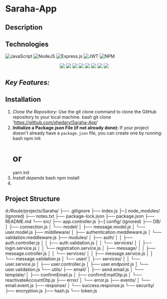 # Saraha-App

## Description

## Technologies

<div>
    
  ![JavaScript](https://img.shields.io/badge/javascript-%23323330.svg?style=for-the-badge&logo=javascript&logoColor=%23F7DF1E) ![NodeJS](https://img.shields.io/badge/node.js-6DA55F?style=for-the-badge&logo=node.js&logoColor=white) ![Express.js](https://img.shields.io/badge/express.js-%23404d59.svg?style=for-the-badge&logo=express&logoColor=%2361DAFB) ![JWT](https://img.shields.io/badge/JWT-black?style=for-the-badge&logo=JSON%20web%20tokens) ![NPM](https://img.shields.io/badge/NPM-%23CB3837.svg?style=for-the-badge&logo=npm&logoColor=white)
  <br>
  <center>
  
  <img src="https://camo.githubusercontent.com/2dbe8dc3b8fa5ac59437c9d8c94323ad3f0052d3ff5ac0e9c258ceb5daba76f8/68747470733a2f2f696d672e736869656c64732e696f2f62616467652f31362e332e312d646f74656e762d726564">
  <img src="https://camo.githubusercontent.com/71fe39e1c67b1793f22d11c188a2cdd86438a84e5635b783ed1d1691f8e1c8d2/68747470733a2f2f696d672e736869656c64732e696f2f62616467652f312e34312e302d636c6f7564696e6172792d626c7565">
  <img src="https://camo.githubusercontent.com/a3ff2a5d02a913cdf673537dea66873aecaf58cb8c770f9225e2d2959712ed6b/68747470733a2f2f696d672e736869656c64732e696f2f62616467652f312e342e352d2d6c74732e312d6d756c7465722d726564">
  <img src="https://camo.githubusercontent.com/e098806c441efac8d7c44cbb0cf5000f113dfc54db28d16bbfcbeddc3ba316ed/68747470733a2f2f696d672e736869656c64732e696f2f62616467652f312e31302e302d6d6f7267616e2d726564">
  <img src="https://camo.githubusercontent.com/b9fe7b2faa1b963c1d1b77ee18a4a7689a0d46d18cf38a48ae464f2a03357eba/68747470733a2f2f696d672e736869656c64732e696f2f62616467652f362e392e342d6e6f64656d61696c65722d726564">
  <img src="https://camo.githubusercontent.com/2aa8d320fc8552d10a9f66e1076360d1f0c9ef2ee5adaea034cd13f68ca1efdc/68747470733a2f2f696d672e736869656c64732e696f2f62616467652f352e312e302d6263727970742d726564">
  <img src="https://camo.githubusercontent.com/f73e41f53709208ed3f07c001ccb103454212e26e6d296fa823e02cde579b205/68747470733a2f2f696d672e736869656c64732e696f2f62616467652f312e322e302d657870726573732d2d6173796e632d2d68616e646c65722d726564">
  <img src="https://camo.githubusercontent.com/bdd58addfeff8b18867ab6606b24bd158319885f8c1918ec13c5786259b6c5ab/68747470733a2f2f696d672e736869656c64732e696f2f62616467652f372e302e312d657870726573732d2d76616c696461746f722d726564">

  </center>
</dev>

## _Key Features:_

## Installation

1. _Clone the Repository:_
   Use the git clone command to clone the GitHub repository to your local machine.
   bash
   git clone 'https://github.com/xhedary/Saraha-App'
2. **Initialize a Package.json File (if not already done):**
   If your project doesn't already have a `package.json` file, you can create one by running:
   bash
   npm init
   # or
   yarn init
3. _Install depends_
   bash
   npm install
4. <br>

## Project Structure
d:/Route/projects/Saraha/
├── .gitignore
├── index.js
├─] node_modules/ (ignored)
├── notes.txt
├── package-lock.json
├── package.json
├── README.md
└── src/
    ├── app.controller.js
    ├─] config/ (ignored)
    ├── DB/
    │   ├── connection.js
    │   └── model/
    │       ├── message.model.js
    │       └── user.model.js
    ├── middleware/
    │   ├── authentication.meddleware.js
    │   └── validation.meddleware.js
    ├── modules/
    │   ├── auth/
    │   │   ├── auth.controller.js
    │   │   ├── auth.validation.js
    │   │   └── services/
    │   │       ├── login.service.js
    │   │       └── registration.service.js
    │   ├── message/
    │   │   ├── message.cotroller.js
    │   │   └── services/
    │   │       ├── message.service.js
    │   │       └── message.validation.js
    │   └── user/
    │       ├── services/
    │       │   └── user.service.js
    │       ├── user.controller.js
    │       ├── user.endpoint.js
    │       └── user.validation.js
    └── utils/
        ├── email/
        │   ├── send.email.js
        │   └── template/
        │       ├── confirmEmail.js
        │       ├── confirmEmailOtp.js
        │       └── reactivateAccountOtp.js
        ├── error/
        │   └── error.js
        ├── events/
        │   └── email.event.js
        ├── response/
        │   └── success.response.js
        └── security/
            ├── encryption.js
            ├── hash.js
            └── token.js
